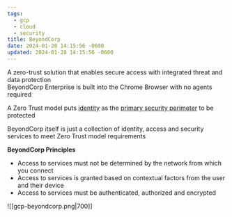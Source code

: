 ```yaml
---
tags:
  - gcp
  - cloud
  - security
title: BeyondCorp
date: 2024-01-28 14:15:56 -0600
updated: 2024-01-28 14:15:56 -0600
---
```


A zero-trust solution that enables secure access with integrated threat and data protection  
BeyondCorp Enterprise is built into the Chrome Browser with no agents required

A Zero Trust model puts <u>identity</u> as the <u>primary security perimeter</u> to be protected

BeyondCorp itself is just a collection of identity, access and security services to meet Zero Trust model requirements

**BeyondCorp Principles**
* Access to services must not be determined by the network from which you connect
* Access to services is granted based on contextual factors from the user and their device
* Access to services must be authenticated, authorized and encrypted

![[gcp-beyondcorp.png|700]]